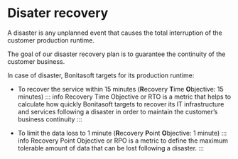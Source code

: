 # Disater recovery
A disaster is any unplanned event that causes the total interruption of the customer production runtime.

The goal of our disaster recovery plan is to guarantee the continuity of the customer business.

In case of disaster, Bonitasoft targets for its production runtime:

* To recover the service within 15 minutes (**R**ecovery **T**ime **O**bjective: 15 minutes)
::: info
Recovery Time Objective or RTO is a metric that helps to calculate how quickly Bonitasoft targets to recover its IT infrastructure and services following a disaster in order to maintain the customer’s business continuity
:::

* To limit the data loss to 1 minute (**R**ecovery **P**oint **O**bjective: 1 minute)
::: info
Recovery Point Objective or RPO is a metric to define the maximum tolerable amount of data that can be lost following a disaster.
:::